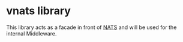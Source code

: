# vnats library

This library acts as a facade in front of [NATS](https://github.com/nats-io/nats.go) and will be used for the internal
Middleware.
